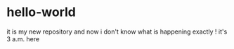 # hello-world
it is my new repository  and now i don't know what is happening exactly !
it's 3 a.m. here 
